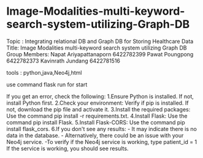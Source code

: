 # Image-Modalities-multi-keyword-search-system-utilizing-Graph-DB
Topic : Integrating relational DB and Graph DB for Storing Healthcare Data 
Title: 	Image Modalities multi-keyword search system utilizing Graph DB
Group Members:
Napat 		Ariyapattanaporn 	6422782399
Pawat 		Poungpong 		6422782373
Kavinrath 	Jundang 		6422781516

tools : python,java,Neo4j,html

use command flask run for start

If you get an error, check the following:
1.Ensure Python is installed.
    If not, install Python first.
2.Check your environment:
    Verify if pip is installed.
    If not, download the pip file and activate it.
3.Install the required packages:
    Use the command pip install -r requirements.txt.
4.Install Flask:
    Use the command pip install Flask.
5.Install Flask-CORS:
    Use the command pip install flask_cors.
6.If you don't see any results:
    - It may indicate there is no data in the database.
    - Alternatively, there could be an issue with your Neo4j service.
    -To verify if the Neo4j service is working,
         type patient_id = 1 
         If the service is working, you should see results.



